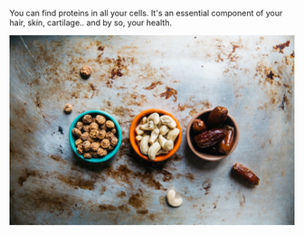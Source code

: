 You can find proteins in all your cells. It's an essential component of your hair, skin, cartilage.. and by so, your health.

![](../_media/proteins.jpg)
